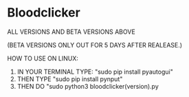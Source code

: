 # Bloodclicker
ALL VERSIONS AND BETA VERSIONS ABOVE

(BETA VERSIONS ONLY OUT FOR 5 DAYS AFTER REALEASE.)

HOW TO USE ON LINUX:
1. IN YOUR TERMINAL TYPE: "sudo pip install pyautogui"
2. THEN TYPE "sudo pip install pynput"
3. THEN DO "sudo python3 bloodclicker(version).py
